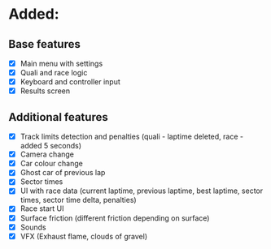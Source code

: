 # Added:
## Base features
- [x] Main menu with settings
- [x] Quali and race logic
- [x] Keyboard and controller input
- [x] Results screen
## Additional features
- [x] Track limits detection and penalties (quali - laptime deleted, race - added 5 seconds)
- [x] Camera change
- [x] Car colour change
- [x] Ghost car of previous lap
- [x] Sector times
- [x] UI with race data (current laptime, previous laptime, best laptime, sector times, sector time delta, penalties)
- [x] Race start UI
- [x] Surface friction (different friction depending on surface)
- [x] Sounds
- [x] VFX (Exhaust flame, clouds of gravel)